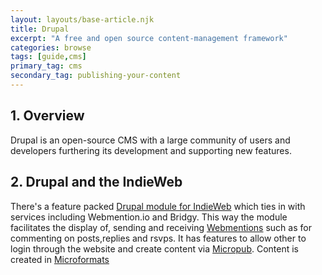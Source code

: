 ```yaml
---
layout: layouts/base-article.njk
title: Drupal
excerpt: "A free and open source content-management framework"
categories: browse
tags: [guide,cms]
primary_tag: cms
secondary_tag: publishing-your-content
---
```


## 1. Overview

Drupal is an open-source CMS with a large community of users and developers furthering its development and supporting new features.

## 2. Drupal and the IndieWeb

There's a feature packed [Drupal module for IndieWeb](https://www.drupal.org/project/indieweb) which ties in with services including Webmention.io and Bridgy. This way the module facilitates the display of, sending and receiving [Webmentions](/browse/webmentions-details/#implementation) such as for commenting on posts,replies and rsvps. It has features to allow other to login through the website and create content via [Micropub](/browse/micropub-details/). Content is created in [Microformats](/browse/microformats/)